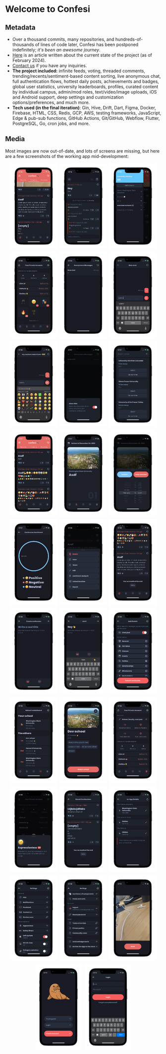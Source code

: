 # Welcome to Confesi

## Metadata

- Over a thousand commits, many repositories, and hundreds-of-thousands of lines of code later, Confesi has been postponed indefinitely; _it's been an awesome journey_.
- [Here](https://matthewtrent.me/articles/state-of-confesi) is an article written about the current state of the project (as of February 2024).
- [Contact us](mailto:dev@confesi.com) if you have any inquiries.
- **The project included:** infinite feeds, voting, threaded comments, trending/recents/sentiment-based content sorting, live anonymous chat, full authentication flows, hottest daily posts, achievements and badges, global user statistics, university leaderboards, profiles, curated content by individual campus, admin/mod roles, text/video/image uploads, iOS and Android support, deep settings and customization options/preferences, and much more.
- **Tech used (in the final iteration)**: Gin, Hive, Drift, Dart, Figma, Docker, Firebase, HTML, CSS, Redis, GCP, AWS, testing frameworks, JavaScript, Edge & pub-sub functions, GitHub Actions, Git/GitHub, Webflow, Flutter, PostgreSQL, Go, cron jobs, and more.

## Media

Most images are now out-of-date, and lots of screens are missing, but here are a few screenshots of the working app mid-development:

<div style="display: flex; flex-wrap: wrap; gap: 10px; justify-content: center; margin: auto;">
    <img src="https://raw.githubusercontent.com/mattrltrent/random_assets/main/IMG_1831-portrait.png" alt="app" style="width: 150px; height: auto;">
    <img src="https://raw.githubusercontent.com/mattrltrent/random_assets/main/IMG_1857-portrait.png" alt="app" style="width: 150px; height: auto;">
    <img src="https://raw.githubusercontent.com/mattrltrent/random_assets/main/IMG_1832-portrait.png" alt="app" style="width: 150px; height: auto;">
    <img src="https://raw.githubusercontent.com/mattrltrent/random_assets/main/IMG_1850-portrait.png" alt="app" style="width: 150px; height: auto;">
    <img src="https://raw.githubusercontent.com/mattrltrent/random_assets/main/IMG_1833-portrait.png" alt="app" style="width: 150px; height: auto;">
    <img src="https://raw.githubusercontent.com/mattrltrent/random_assets/main/IMG_1834-portrait.png" alt="app" style="width: 150px; height: auto;">
    <img src="https://raw.githubusercontent.com/mattrltrent/random_assets/main/IMG_1835-portrait.png" alt="app" style="width: 150px; height: auto;">
    <img src="https://raw.githubusercontent.com/mattrltrent/random_assets/main/IMG_1836-portrait.png" alt="app" style="width: 150px; height: auto;">
    <img src="https://raw.githubusercontent.com/mattrltrent/random_assets/main/IMG_1837-portrait.png" alt="app" style="width: 150px; height: auto;">
    <img src="https://raw.githubusercontent.com/mattrltrent/random_assets/main/IMG_1838-portrait.png" alt="app" style="width: 150px; height: auto;">
    <img src="https://raw.githubusercontent.com/mattrltrent/random_assets/main/IMG_1839-portrait.png" alt="app" style="width: 150px; height: auto;">
    <img src="https://raw.githubusercontent.com/mattrltrent/random_assets/main/IMG_1840-portrait.png" alt="app" style="width: 150px; height: auto;">
    <img src="https://raw.githubusercontent.com/mattrltrent/random_assets/main/IMG_1841-portrait.png" alt="app" style="width: 150px; height: auto;">
    <img src="https://raw.githubusercontent.com/mattrltrent/random_assets/main/IMG_1842-portrait.png" alt="app" style="width: 150px; height: auto;">
    <img src="https://raw.githubusercontent.com/mattrltrent/random_assets/main/IMG_1843-portrait.png" alt="app" style="width: 150px; height: auto;">
    <img src="https://raw.githubusercontent.com/mattrltrent/random_assets/main/IMG_1844-portrait.png" alt="app" style="width: 150px; height: auto;">
    <img src="https://raw.githubusercontent.com/mattrltrent/random_assets/main/IMG_1845-portrait.png" alt="app" style="width: 150px; height: auto;">
    <img src="https://raw.githubusercontent.com/mattrltrent/random_assets/main/IMG_1846-portrait.png" alt="app" style="width: 150px; height: auto;">
    <img src="https://raw.githubusercontent.com/mattrltrent/random_assets/main/IMG_1847-portrait.png" alt="app" style="width: 150px; height: auto;">
    <img src="https://raw.githubusercontent.com/mattrltrent/random_assets/main/IMG_1848-portrait.png" alt="app" style="width: 150px; height: auto;">
    <img src="https://raw.githubusercontent.com/mattrltrent/random_assets/main/IMG_1849-portrait.png" alt="app" style="width: 150px; height: auto;">
    <img src="https://raw.githubusercontent.com/mattrltrent/random_assets/main/IMG_1851-portrait.png" alt="app" style="width: 150px; height: auto;">
    <img src="https://raw.githubusercontent.com/mattrltrent/random_assets/main/IMG_1852-portrait.png" alt="app" style="width: 150px; height: auto;">
    <img src="https://raw.githubusercontent.com/mattrltrent/random_assets/main/IMG_1853-portrait.png" alt="app" style="width: 150px; height: auto;">
    <img src="https://raw.githubusercontent.com/mattrltrent/random_assets/main/IMG_1854-portrait.png" alt="app" style="width: 150px; height: auto;">
    <img src="https://raw.githubusercontent.com/mattrltrent/random_assets/main/IMG_1855-portrait.png" alt="app" style="width: 150px; height: auto;">
    <img src="https://raw.githubusercontent.com/mattrltrent/random_assets/main/IMG_1856-portrait.png" alt="app" style="width: 150px; height: auto;">
    <img src="https://raw.githubusercontent.com/mattrltrent/random_assets/main/IMG_1858-portrait.png" alt="app" style="width: 150px; height: auto;">
    <img src="https://raw.githubusercontent.com/mattrltrent/random_assets/main/IMG_1859-portrait.png" alt="app" style="width: 150px; height: auto;">
</div>